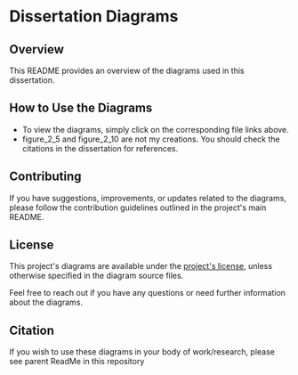 # Dissertation Diagrams

## Overview

This README provides an overview of the diagrams used in this dissertation. 

## How to Use the Diagrams

- To view the diagrams, simply click on the corresponding file links above.
- figure_2_5 and figure_2_10 are not my creations. You should check the citations in the dissertation for references.

## Contributing

If you have suggestions, improvements, or updates related to the diagrams, please follow the contribution guidelines outlined in the project's main README.

## License

This project's diagrams are available under the [project's license](/LICENSE), unless otherwise specified in the diagram source files.

Feel free to reach out if you have any questions or need further information about the diagrams.

## Citation
If you wish to use these diagrams in your body of work/research, please see parent ReadMe in this repository

